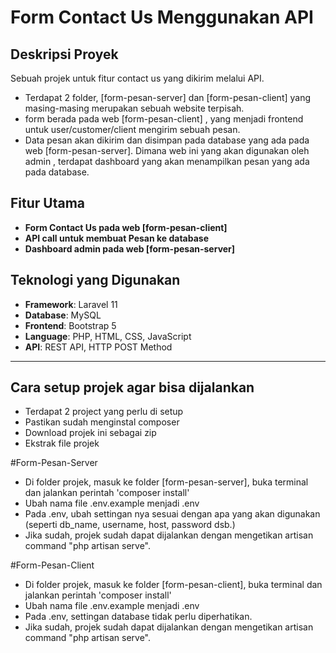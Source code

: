 # Form Contact Us Menggunakan API

## Deskripsi Proyek
Sebuah projek untuk fitur contact us yang dikirim melalui API. 
- Terdapat 2 folder, [form-pesan-server] dan [form-pesan-client] yang masing-masing merupakan sebuah website terpisah.
- form berada pada web [form-pesan-client] , yang menjadi frontend untuk user/customer/client mengirim sebuah pesan.
- Data pesan akan dikirim dan disimpan pada database yang ada pada web [form-pesan-server]. Dimana web ini yang akan digunakan oleh admin , terdapat dashboard yang akan menampilkan pesan yang ada pada database.   

## Fitur Utama
- **Form Contact Us pada web [form-pesan-client]**
- **API call untuk membuat Pesan ke database**
- **Dashboard admin pada web [form-pesan-server]**
  
## Teknologi yang Digunakan
- **Framework**: Laravel 11
- **Database**: MySQL
- **Frontend**: Bootstrap 5
- **Language**: PHP, HTML, CSS, JavaScript
- **API**: REST API, HTTP POST Method 
---

## Cara setup projek agar bisa dijalankan
- Terdapat 2 project yang perlu di setup
- Pastikan sudah menginstal composer 
- Download projek ini sebagai zip
- Ekstrak file projek
  
#Form-Pesan-Server
- Di folder projek, masuk ke folder [form-pesan-server], buka terminal dan jalankan perintah 'composer install'
- Ubah nama file .env.example menjadi .env
- Pada .env, ubah settingan nya sesuai dengan apa yang akan digunakan (seperti db_name, username, host, password dsb.)
- Jika sudah, projek sudah dapat dijalankan dengan mengetikan artisan command "php artisan serve".

#Form-Pesan-Client
- Di folder projek, masuk ke folder [form-pesan-client], buka terminal dan jalankan perintah 'composer install'
- Ubah nama file .env.example menjadi .env
- Pada .env, settingan database tidak perlu diperhatikan. 
- Jika sudah, projek sudah dapat dijalankan dengan mengetikan artisan command "php artisan serve".
